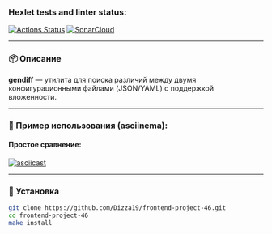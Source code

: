 ### Hexlet tests and linter status:
[![Actions Status](https://github.com/Dizza19/frontend-project-46/actions/workflows/hexlet-check.yml/badge.svg)](https://github.com/Dizza19/frontend-project-46/actions)
[![SonarCloud](https://sonarcloud.io/api/project_badges/measure?project=Dizza19_frontend-project-46&metric=coverage)](https://sonarcloud.io/dashboard?id=Dizza19_frontend-project-46)

---

### 📦 Описание

**gendiff** — утилита для поиска различий между двумя конфигурационными файлами (JSON/YAML) с поддержкой вложенности.

---

### 🎥 Пример использования (asciinema):

#### Простое сравнение:

[![asciicast](https://asciinema.org/a/V4NMx3rrLnlnAaaU2ZS9aqoHw.svg)](https://asciinema.org/a/V4NMx3rrLnlnAaaU2ZS9aqoHw)

---

### 🚀 Установка

```bash
git clone https://github.com/Dizza19/frontend-project-46.git
cd frontend-project-46
make install

